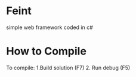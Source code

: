 Feint
=====

simple web framework coded in c#

How to Compile
=====
To compile:
1.Build solution (F7)
2. Run debug (F5)
